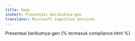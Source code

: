 ```yaml
---
title: Sway
inshort: Presentasi berikutnya-gen
translator: Microsoft Cognitive Services
---
```


Presentasi berikutnya-gen
{% termasuk compliance.html %}

